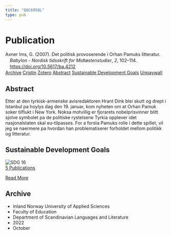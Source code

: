 ```yaml
---
title: "Q8C695QL"
type: pub
---
```

<h1>Publication</h1>
<article id="csl-bib-container-Q8C695QL" class="csl-bib-container">
  <div class="csl-bib-body" style="line-height: 1.35; padding-left: 1em; text-indent:-1em;">
  <div class="csl-entry">Axner Ims, G. (2007). Det politisk provoserende i Orhan Pamuks litteratur. <i>Babylon - Nordisk tidsskrift for Midt&#xF8;stenstudier</i>, <i>2</i>, 102&#x2013;114. <a href="https://doi.org/10.5617/ba.4212">https://doi.org/10.5617/ba.4212</a></div>
</div>
  <div class="csl-bib-buttons">
    <a href="#taxonomy-article-Q8C695QL" class="csl-bib-button">Archive</a>
    <a href="https://app.cristin.no/results/show.jsf?id=2066287" alt="Cristin URL" class="csl-bib-button">Cristin</a>
    <a href="http://zotero.org/groups/5402882/items/Q8C695QL" alt="Zotero URL" class="csl-bib-button">Zotero</a>
    <a href="#abstract-article-Q8C695QL" class="csl-bib-button">Abstract</a>
    <a href="#sdg-article-Q8C695QL" class="csl-bib-button">Sustainable Development Goals</a>
    <a href="https://journals.uio.no/babylon/article/download/4212/3684" class="csl-bib-button">Unpaywall</a>
  </div>
  <div id="csl-bib-meta-container-Q8C695QL"></div>
</article>
<div id="csl-bib-meta-Q8C695QL" class="csl-bib-meta">
  <article id="abstract-article-Q8C695QL" class="abstract-article">
    <h1>Abstract</h1>
    Etter at den tyrkisk-armenske avisredaktoren Hrant Dink blei skutt og drept i Istanbul pa hoylys dag den 19. januar, kom nyheten om at Orhan Pamuk soker tilflukt i New York. Noksa motvillig er fjorarets nobelprisvinner blitt sjolve symbolet pa de politiske rystelsene Tyrkia opplever idet nasjonalstaten skal eu-tilpasses. For a forsta Pamuks rolle i dette spillet, vil jeg se naermere pa hvordan han problematiserer forholdet mellom politikk og litteratur.
  </article>
  <article id="sdg-article-Q8C695QL" class="sdg-article">
    <h1>Sustainable Development Goals</h1>
    <div class="sdg-container"><div id="sdg16" class="sdg"> <img src="{{< params subfolder >}}images/sdg/sdg16_en.png" class="image" alt="SDG 16"> <div class="sdg-overlay"> <a href="{{< params subfolder >}}en/archive/?sdg=16#archive" class="sdg-publication-count"><span>5</span> Publications</a> <p><a href="https://sdgs.un.org/goals/goal16" class="sdg-read-more">Read More</a></p> </div> </div></div>
  </article>
  <article id="taxonomy-article-Q8C695QL" class="taxonomy-article">
    <h1>Archive</h1>
    <ul>
      <li>Inland Norway University of Applied Sciences</li>
      <li>Faculty of Education</li>
      <li>Department of Scandinavian Languages and Literature</li>
      <li>2022</li>
      <li>October</li>
    </ul>
  </article>
</div>
